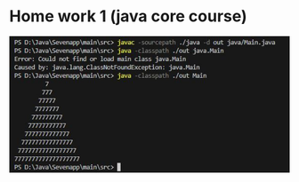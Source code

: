 # Home work 1 (java core course)

![Image alt](https://github.com/IwanBelenko/Java-Core_lesson01/blob/main/Snimok_1.jpg)
